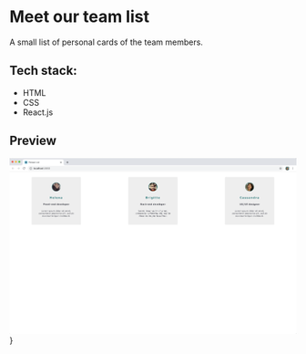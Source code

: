# Meet our team list

A small list of personal cards of the team members.

## Tech stack:
- HTML
- CSS
- React.js

## Preview
![Screenshot](./preview.png)
}